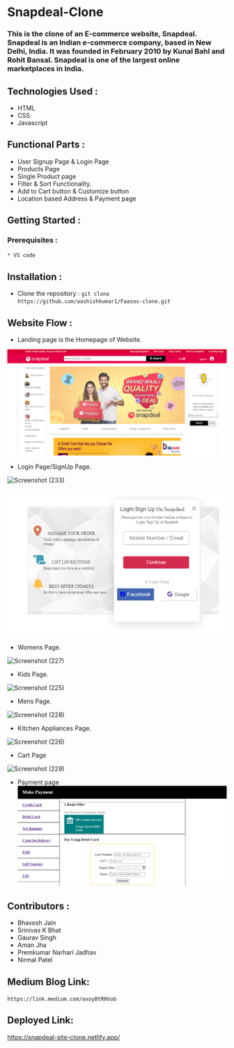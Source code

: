 <!-- ![homepage](https://github.com/Bhavesh2302/Snapdeal/blob/bhavesh/Imageicons/homepage.png) -->
<!-- https://github.com/Bhavesh2302/Snapdeal/blob/bhavesh/Imageicons/login.png -->

<!-- https://github.com/Bhavesh2302/Snapdeal/blob/bhavesh/Imageicons/payment.png -->


# Snapdeal-Clone

### This is the clone of an E-commerce website, Snapdeal. Snapdeal is an Indian e-commerce company, based in New Delhi, India. It was founded in February 2010 by Kunal Bahl and Rohit Bansal. Snapdeal is one of the largest online marketplaces in India.


## Technologies Used :

* HTML
* CSS
* Javascript


## Functional Parts :

* User Signup Page & Login Page 
* Products Page 
* Single Product page
* Filter & Sort Functionality.
* Add to Cart button & Customize button 
* Location based Address & Payment page




## Getting Started :
  ### Prerequisites :

    * VS code

## Installation :

* Clone the repository :
  `git clone https://github.com/aashishkumar1/Faasos-clone.git`



## Website Flow :

* Landing page is the Homepage of Website.

![homepage](https://github.com/Bhavesh2302/Snapdeal/blob/bhavesh/Imageicons/homepage.png)

* Login Page/SignUp Page.

![Screenshot (233)](https://user-images.githubusercontent.com/101566628/185400398-3c3d23ad-b98e-4726-8ad4-749f80ff57aa.png)

![login](https://github.com/Bhavesh2302/Snapdeal/blob/bhavesh/Imageicons/login.png)

* Womens Page.

![Screenshot (227)](https://user-images.githubusercontent.com/101566628/185400530-0115421a-08e2-43fe-9a23-b197ac254198.png)

* Kids Page.


![Screenshot (225)](https://user-images.githubusercontent.com/101566628/185400730-f96bc3c8-cef1-4ddc-9362-f90681cd111a.png)


* Mens Page.


![Screenshot (228)](https://user-images.githubusercontent.com/101566628/185400605-13169bdb-5de8-4f54-a443-e70bfcbd9d61.png)

* Kitchen Appliances Page.


![Screenshot (226)](https://user-images.githubusercontent.com/101566628/185400936-d136adc8-300c-47ec-bc52-1a7aee4d81db.png)

* Cart Page


![Screenshot (229)](https://user-images.githubusercontent.com/101566628/185401047-aecd2ccb-daf3-4263-9cc3-2cd881828e20.png)


* Payment page
 ![payment](https://github.com/Bhavesh2302/Snapdeal/blob/bhavesh/Imageicons/payment.png)

## Contributors :
* Bhavesh Jain
* Srinivas K Bhat
* Gaurav Singh
* Aman Jha
* Premkumar Narhari Jadhav
* Nirmal Patel

## Medium Blog Link:

`https://link.medium.com/axoyBtRHVob`

## Deployed Link:

https://snapdeal-site-clone.netlify.app/
